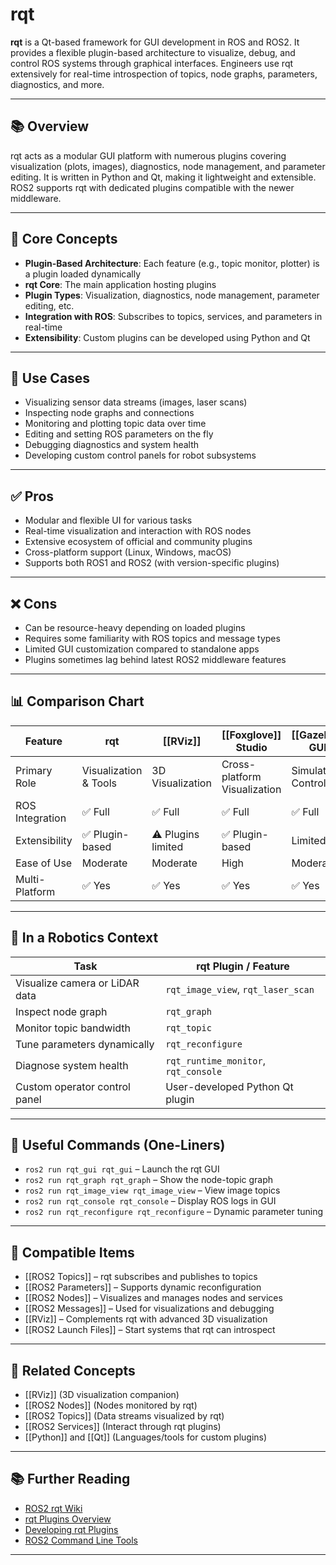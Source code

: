 # rqt

**rqt** is a Qt-based framework for GUI development in ROS and ROS2. It provides a flexible plugin-based architecture to visualize, debug, and control ROS systems through graphical interfaces. Engineers use rqt extensively for real-time introspection of topics, node graphs, parameters, diagnostics, and more.

---

## 📚 Overview

rqt acts as a modular GUI platform with numerous plugins covering visualization (plots, images), diagnostics, node management, and parameter editing. It is written in Python and Qt, making it lightweight and extensible. ROS2 supports rqt with dedicated plugins compatible with the newer middleware.

---

## 🧠 Core Concepts

- **Plugin-Based Architecture**: Each feature (e.g., topic monitor, plotter) is a plugin loaded dynamically
- **rqt Core**: The main application hosting plugins
- **Plugin Types**: Visualization, diagnostics, node management, parameter editing, etc.
- **Integration with ROS**: Subscribes to topics, services, and parameters in real-time
- **Extensibility**: Custom plugins can be developed using Python and Qt

---

## 🧰 Use Cases

- Visualizing sensor data streams (images, laser scans)
- Inspecting node graphs and connections
- Monitoring and plotting topic data over time
- Editing and setting ROS parameters on the fly
- Debugging diagnostics and system health
- Developing custom control panels for robot subsystems

---

## ✅ Pros

- Modular and flexible UI for various tasks
- Real-time visualization and interaction with ROS nodes
- Extensive ecosystem of official and community plugins
- Cross-platform support (Linux, Windows, macOS)
- Supports both ROS1 and ROS2 (with version-specific plugins)

---

## ❌ Cons

- Can be resource-heavy depending on loaded plugins
- Requires some familiarity with ROS topics and message types
- Limited GUI customization compared to standalone apps
- Plugins sometimes lag behind latest ROS2 middleware features

---

## 📊 Comparison Chart

| Feature                 | rqt                 | [[RViz]]                | [[Foxglove]] Studio     | [[Gazebo]] GUI          | [[Qt Creator]]           |
|-------------------------|---------------------|---------------------|---------------------|---------------------|----------------------|
| Primary Role            | Visualization & Tools | 3D Visualization    | Cross-platform Visualization | Simulation Control  | Application Development |
| ROS Integration        | ✅ Full               | ✅ Full              | ✅ Full             | ✅ Full              | ⚠️ Partial           |
| Extensibility           | ✅ Plugin-based       | ⚠️ Plugins limited   | ✅ Plugin-based     | Limited              | ✅ For App UI        |
| Ease of Use             | Moderate             | Moderate             | High                | Moderate             | Advanced             |
| Multi-Platform          | ✅ Yes                | ✅ Yes               | ✅ Yes               | ✅ Yes               | ✅ Yes                |

---

## 🤖 In a Robotics Context

| Task                          | rqt Plugin / Feature                          |
|-------------------------------|-----------------------------------------------|
| Visualize camera or LiDAR data | `rqt_image_view`, `rqt_laser_scan`           |
| Inspect node graph             | `rqt_graph`                                   |
| Monitor topic bandwidth        | `rqt_topic`                                   |
| Tune parameters dynamically    | `rqt_reconfigure`                             |
| Diagnose system health         | `rqt_runtime_monitor`, `rqt_console`         |
| Custom operator control panel  | User-developed Python Qt plugin               |

---

## 🔧 Useful Commands (One-Liners)

- `ros2 run rqt_gui rqt_gui` – Launch the rqt GUI  
- `ros2 run rqt_graph rqt_graph` – Show the node-topic graph  
- `ros2 run rqt_image_view rqt_image_view` – View image topics  
- `ros2 run rqt_console rqt_console` – Display ROS logs in GUI  
- `ros2 run rqt_reconfigure rqt_reconfigure` – Dynamic parameter tuning  

---

## 🔧 Compatible Items

- [[ROS2 Topics]] – rqt subscribes and publishes to topics  
- [[ROS2 Parameters]] – Supports dynamic reconfiguration  
- [[ROS2 Nodes]] – Visualizes and manages nodes and services  
- [[ROS2 Messages]] – Used for visualizations and debugging  
- [[RViz]] – Complements rqt with advanced 3D visualization  
- [[ROS2 Launch Files]] – Start systems that rqt can introspect  

---

## 🔗 Related Concepts

- [[RViz]] (3D visualization companion)  
- [[ROS2 Nodes]] (Nodes monitored by rqt)  
- [[ROS2 Topics]] (Data streams visualized by rqt)  
- [[ROS2 Services]] (Interact through rqt plugins)  
- [[Python]] and [[Qt]] (Languages/tools for custom plugins)  

---

## 📚 Further Reading

- [ROS2 rqt Wiki](https://index.ros.org/doc/ros2/Tutorials/Intermediate/RQt/)
- [rqt Plugins Overview](https://wiki.ros.org/rqt)
- [Developing rqt Plugins](https://wiki.ros.org/rqt/Tutorials/Plugin%20Development)
- [ROS2 Command Line Tools](https://docs.ros.org/en/rolling/CLI/ros2_command_line.html)

---
